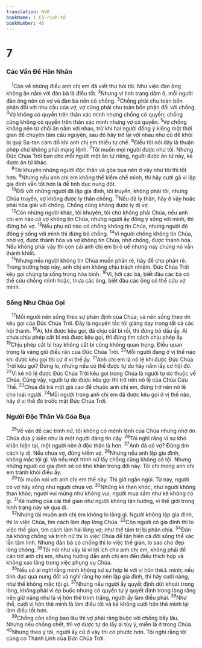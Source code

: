 ```yaml
---
translation: NVB
bookName: I Cô-rinh-tô 
bookNumber: 46
---
```


<div class="title"><h1>7</h1><h3>Các Vấn Đề Hôn Nhân </h3></div>
<span class="verse 1co_7_1"> <sup>1</sup>Còn về những điều anh chị em đã viết thư hỏi tôi. Như việc đàn ông không ăn nằm với đàn bà là điều tốt. </span>
<span class="verse 1co_7_2"><sup>2</sup>Nhưng vì tình trạng dâm ô, mỗi người đàn ông nên có vợ và đàn bà nên có chồng. </span>
<span class="verse 1co_7_3"><sup>3</sup>Chồng phải chu toàn bổn phận đối với nhu cầu của vợ, vợ cũng phải chu toàn bổn phận đối với chồng. </span>
<span class="verse 1co_7_4"><sup>4</sup>Vợ không có quyền trên thân xác mình nhưng chồng có quyền; chồng cũng không có quyền trên thân xác mình nhưng vợ có quyền. </span>
<span class="verse 1co_7_5"><sup>5</sup>Vợ chồng không nên từ chối ăn nằm với nhau, trừ khi hai người đồng ý kiêng một thời gian để chuyên tâm cầu nguyện, sau đó hãy trở lại với nhau như cũ để khỏi bị quỷ Sa-tan cám dỗ khi anh chị em thiếu tự chế. </span>
<span class="verse 1co_7_6"><sup>6</sup>Điều tôi nói đây là thuận phép chứ không phải mạng lệnh. </span>
<span class="verse 1co_7_7"><sup>7</sup>Tôi muốn mọi người được như tôi. Nhưng Đức Chúa Trời ban cho mỗi người một ân tứ riêng, người được ân tứ này, kẻ được ân tứ khác. <br/></span>
<span class="verse 1co_7_8"> <sup>8</sup>Tôi khuyên những người độc thân và góa bụa nên ở vậy như tôi thì tốt hơn. </span>
<span class="verse 1co_7_9"><sup>9</sup>Nhưng nếu anh chị em không thể kiềm chế mình, thì hãy cưới gả vì lập gia đình vẫn tốt hơn là để tình dục nung đốt. <br/></span>
<span class="verse 1co_7_10"> <sup>10</sup>Đối với những người đã lập gia đình, tôi truyền, không phải tôi, nhưng Chúa truyền, vợ không được ly thân chồng. </span>
<span class="verse 1co_7_11"><sup>11</sup>Nếu đã ly thân, hãy ở vậy hoặc phải hòa giải với chồng. Chồng cũng không được ly dị vợ. <br/></span>
<span class="verse 1co_7_12"> <sup>12</sup>Còn những người khác, tôi khuyên, tôi chứ không phải Chúa, nếu anh chị em nào có vợ không tin Chúa, nhưng người ấy đồng ý sống với mình, thì đừng bỏ vợ. </span>
<span class="verse 1co_7_13"><sup>13</sup>Nếu phụ nữ nào có chồng không tin Chúa, nhưng người đó đồng ý sống với mình thì đừng bỏ chồng. </span>
<span class="verse 1co_7_14"><sup>14</sup>Vì người chồng không tin Chúa, nhờ vợ, được thánh hóa và vợ không tin Chúa, nhờ chồng, được thánh hóa. Nếu không phải vậy thì con cái anh chị em bị ô uế nhưng nay chúng nó vẫn thánh khiết. <br/></span>
<span class="verse 1co_7_15"> <sup>15</sup>Nhưng nếu người không tin Chúa muốn phân rẽ, hãy để cho phân rẽ. Trong trường hợp này, anh chị em không chịu trách nhiệm. Đức Chúa Trời kêu gọi chúng ta sống trong hòa bình. </span>
<span class="verse 1co_7_16"><sup>16</sup>Vì, hỡi các bà, biết đâu các bà có thể cứu chồng mình hoặc, thưa các ông, biết đâu các ông có thể cứu vợ mình. <br/></span>
<div class="title"><h3>Sống Như Chúa Gọi </h3></div>
<span class="verse 1co_7_17"> <sup>17</sup>Mỗi người nên sống theo sự phân định của Chúa; và nên sống theo ơn kêu gọi của Đức Chúa Trời. Đây là nguyên tắc tôi giảng dạy trong tất cả các hội thánh. </span>
<span class="verse 1co_7_18"><sup>18</sup>Ai, khi được kêu gọi, đã chịu cắt bì rồi, thì đừng bỏ dấu ấy. Ai chưa chịu phép cắt bì mà được kêu gọi, thì đừng tìm cách chịu phép ấy. </span>
<span class="verse 1co_7_19"><sup>19</sup>Chịu phép cắt bì hay không cắt bì cũng không quan trọng. Điều quan trọng là vâng giữ điều răn của Đức Chúa Trời. </span>
<span class="verse 1co_7_20"><sup>20</sup>Mỗi người đang ở vị thế nào khi được kêu gọi thì cứ ở vị thế ấy. </span>
<span class="verse 1co_7_21"><sup>21</sup>Anh chị em là nô lệ khi được Đức Chúa Trời kêu gọi? Đừng lo, nhưng nếu có thể được tự do hãy nắm lấy cơ hội đó. </span>
<span class="verse 1co_7_22"><sup>22</sup>Vì kẻ nô lệ được Đức Chúa Trời kêu gọi trong Chúa là người tự do thuộc về Chúa. Cũng vậy, người tự do được kêu gọi thì trở nên nô lệ của Chúa Cứu Thế. </span>
<span class="verse 1co_7_23"><sup>23</sup>Chúa đã trả một giá cao để chuộc anh chị em, đừng trở nên nô lệ cho loài người. </span>
<span class="verse 1co_7_24"><sup>24</sup>Mỗi người trong anh chị em đã được kêu gọi ở vị thế nào, hãy ở vị thế đó trước mặt Đức Chúa Trời. <br/></span>
<div class="title"><h3>Người Độc Thân Và Góa Bụa </h3></div>
<span class="verse 1co_7_25"> <sup>25</sup>Về vấn đề các trinh nữ, tôi không có mệnh lệnh của Chúa nhưng nhờ ơn Chúa đưa ý kiến như là một người đáng tin cậy. </span>
<span class="verse 1co_7_26"><sup>26</sup>Tôi nghĩ rằng vì sự khó khăn hiện tại, một người nên ở độc thân là hơn. </span>
<span class="verse 1co_7_27"><sup>27</sup>Anh đã có vợ? Đừng tìm cách ly dị. Nếu chưa vợ, đừng kiếm vợ. </span>
<span class="verse 1co_7_28"><sup>28</sup>Nhưng nếu anh lập gia đình, không mắc tội gì. Và nếu một trinh nữ lấy chồng cũng không có tội. Nhưng những người có gia đình sẽ có khó khăn trong đời này. Tôi chỉ mong anh chị em tránh khỏi điều ấy. <br/></span>
<span class="verse 1co_7_29"> <sup>29</sup>Tôi muốn nói với anh chị em thế này: Thì giờ ngắn ngủi. Từ nay, người có vợ hãy sống như người chưa vợ. </span>
<span class="verse 1co_7_30"><sup>30</sup>Những kẻ than khóc, như người không than khóc; người vui mừng như không vui; người mua sắm như kẻ không có gì. </span>
<span class="verse 1co_7_31"><sup>31</sup>Kẻ hưởng của cải thế gian như người không tận hưởng, vì thế giới trong hình trạng này sẽ qua đi. <br/></span>
<span class="verse 1co_7_32"> <sup>32</sup>Nhưng tôi muốn anh chị em không lo lắng gì. Người không lập gia đình, thì lo việc Chúa, tìm cách làm đẹp lòng Chúa. </span>
<span class="verse 1co_7_33"><sup>33</sup>Còn người có gia đình thì lo việc thế gian, tìm cách làm hài lòng vợ; như thế tâm trí bị phân chia. </span>
<span class="verse 1co_7_34"><sup>34</sup>Đàn bà không chồng và trinh nữ thì lo việc Chúa để tận hiến cả đời sống thể xác lẫn tâm linh. Nhưng đàn bà có chồng thì lo việc thế gian, lo sao cho đẹp lòng chồng. </span>
<span class="verse 1co_7_35"><sup>35</sup>Tôi nói như vậy là vì lợi ích cho anh chị em, không phải để cản trở anh chị em, nhưng hướng dẫn anh chị em đến điều thích hợp và không xao lãng trong việc phụng vụ Chúa. <br/></span>
<span class="verse 1co_7_36"> <sup>36</sup>Nếu có ai nghĩ rằng mình không xử sự hợp lẽ với vị hôn thê<a data-toggle="tooltip" data-placement="bottom" title="Nt: trinh nữ">⚓</a> mình; nếu tình dục quá nung đốt và nghĩ rằng họ nên lập gia đình, thì hãy cưới nàng, như thế không mắc tội gì. </span>
<span class="verse 1co_7_37"><sup>37</sup>Nhưng nếu người ấy quyết định dứt khoát trong lòng, không phải vì ép buộc nhưng có quyền tự ý quyết định trong lòng rằng nên giữ nàng như là vị hôn thê trinh trắng, người ấy làm điều phải. </span>
<span class="verse 1co_7_38"><sup>38</sup>Như thế, cưới vị hôn thê mình là làm điều tốt và kẻ không cưới hôn thê mình lại làm điều tốt hơn. <br/></span>
<span class="verse 1co_7_39"> <sup>39</sup>Chồng còn sống bao lâu thì vợ phải ràng buộc với chồng bấy lâu. Nhưng nếu chồng chết, thì vợ được tự do lấy ai tùy ý, miễn là ở trong Chúa. </span>
<span class="verse 1co_7_40"><sup>40</sup>Nhưng theo ý tôi, người ấy cứ ở vậy thì có phước hơn. Tôi nghĩ rằng tôi cũng có Thánh Linh của Đức Chúa Trời. <br/></span>
